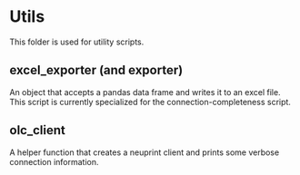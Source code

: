 # Utils

This folder is used for utility scripts.

## excel_exporter (and exporter)

An object that accepts a pandas data frame and writes it to an excel file. This script is currently specialized for the connection-completeness script.

## olc_client

A helper function that creates a neuprint client and prints some verbose connection information.